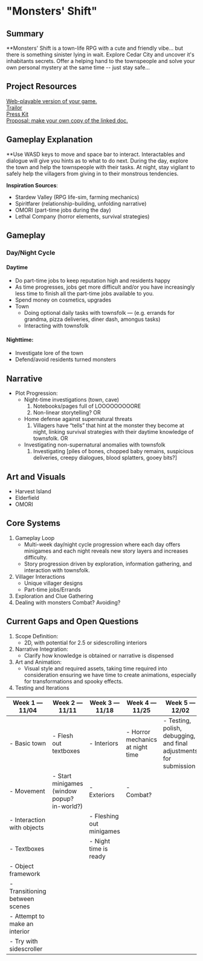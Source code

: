 # "Monsters' Shift"

## Summary ##
**Monsters' Shift is a town-life RPG with a cute and friendly vibe... but there is something sinister lying in wait. Explore Cedar City and uncover it's inhabitants secrets. Offer a helping hand to the townspeople and solve your own personal mystery at the same time -- just stay safe...

## Project Resources

[Web-playable version of your game.](https://itch.io/)  
[Trailor](https://youtube.com)  
[Press Kit](https://dopresskit.com/)  
[Proposal: make your own copy of the linked doc.](https://docs.google.com/document/d/1qwWCpMwKJGOLQ-rRJt8G8zisCa2XHFhv6zSWars0eWM/edit?usp=sharing)  

## Gameplay Explanation ##

**Use WASD keys to move and space bar to interact. Interactables and dialogue will give you hints as to what to do next. During the day, explore the town and help the townspeople with their tasks. At night, stay vigilant to safely help the villagers from giving in to their monstrous tendencies.


**Inspiration Sources**:
* Stardew Valley (RPG life-sim, farming mechanics)
* Spiritfarer (relationship-building, unfolding narrative)
* OMORI (part-time jobs during the day)
* Lethal Company (horror elements, survival strategies)


## Gameplay
### Day/Night Cycle
#### Daytime
* Do part-time jobs to keep reputation high and residents happy
* As time progresses, jobs get more difficult and/or you have increasingly less time to finish all the part-time jobs available to you.
* Spend money on cosmetics, upgrades
* Town
	* Doing optional daily tasks with townsfolk — (e.g. errands for grandma, pizza deliveries, diner dash, amongus tasks)
	* Interacting with townsfolk
#### Nighttime:
* Investigate lore of the town
* Defend/avoid residents turned monsters

## Narrative
* Plot Progression:
	* Night-time investigations (town, cave)
		1. Notebooks/pages full of LOOOOOOOOORE
		2. Non-linear storytelling?
	OR
	* Home defense against supernatural threats
		1. Villagers have “tells” that hint at the monster they become at night, linking survival strategies with their daytime knowledge of townsfolk.
	OR
	* Investigating non-supernatural anomalies with townsfolk
		1. Investigating [piles of bones, chopped baby remains, suspicious deliveries, creepy dialogues, blood splatters, gooey bits?]

## Art and Visuals
* Harvest Island
* Elderfield
* OMORI

## Core Systems
1. Gameplay Loop
	* Multi-week day/night cycle progression where each day offers minigames and each night reveals new story layers and increases difficulty.
	* Story progression driven by exploration, information gathering, and interaction with townsfolk.
2. Villager Interactions
	* Unique villager designs
	* Part-time jobs/Errands
3. Exploration and Clue Gathering
4. Dealing with monsters
	Combat?
	Avoiding?

## Current Gaps and Open Questions
1. Scope Definition:
	* 2D, with potential for 2.5 or sidescrolling interiors
2. Narrative Integration:
	* Clarify how knowledge is obtained or narrative is dispensed
3. Art and Animation:
	* Visual style and required assets, taking time required into consideration ensuring we have time to create animations, especially for transformations and spooky effects.
4. Testing and Iterations

| **Week 1 — 11/04**                              | **Week 2 — 11/11**                     | **Week 3 — 11/18**                                 | **Week 4 — 11/25**                  | **Week 5 — 12/02**                                     |
|-------------------------------------------------|----------------------------------------|----------------------------------------------------|-------------------------------------|--------------------------------------------------------|
| - Basic town                                    | - Flesh out textboxes                  | - Interiors                                       | - Horror mechanics at night time    | - Testing, polish, debugging, and final adjustments for submission |
| - Movement                                      | - Start minigames (window popup? in-world?) | - Exteriors                                    | - Combat?                           |                                                        |
| - Interaction with objects                      |                                        | - Fleshing out minigames                           |                                     |                                                        |
| - Textboxes                                     |                                        | - Night time is ready                              |                                     |                                                        |
| - Object framework                              |                                        |                                                    |                                     |                                                        |
| - Transitioning between scenes                  |                                        |                                                    |                                     |                                                        |
| - Attempt to make an interior                   |                                        |                                                    |                                     |                                                        |
| - Try with sidescroller                         |                                        |                                                    |                                     |                                                        |
